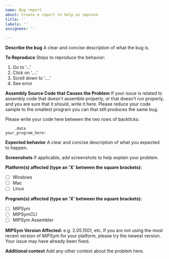 ```yaml
---
name: Bug report
about: Create a report to help us improve
title: ''
labels: ''
assignees: ''

---
```


**Describe the bug**
A clear and concise description of what the bug is.

**To Reproduce**
Steps to reproduce the behavior:
1. Go to '...'
2. Click on '....'
3. Scroll down to '....'
4. See error

**Assembly Source Code that Causes the Problem**
If your issue is related to assembly code that doesn't assemble properly, 
or that doesn't run properly, and you are sure that it should, write it here. 
Please reduce your code sample to the smallest program you can that still 
produces the same bug. 

Please write your code here between the two rows of backticks:

```
    .data
your_program_here:
```

**Expected behavior**
A clear and concise description of what you expected to happen.

**Screenshots**
If applicable, add screenshots to help explain your problem.

**Platform(s) affected (type an 'X' between the square brackets):**
 - [ ] Windows
 - [ ] Mac
 - [ ] Linux

**Program(s) affected (type an 'X' between the square brackets):**
 - [ ] MIPSym
 - [ ] MIPSymCLI
 - [ ] MIPSym Assembler

**MIPSym Version Affected:**
e.g. 2.05.1501, etc. 
If you are not using the most recent version of MIPSym for your platform, 
please try the newest version. Your issue may have already been fixed.
 
**Additional context**
Add any other context about the problem here.

